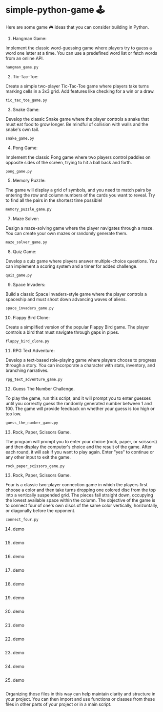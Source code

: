 # simple-python-game 🕹️
Here are some game 🎮 ideas that you can consider building in Python.

1. Hangman Game:

Implement the classic word-guessing game where players try to guess a word one letter at a time.
You can use a predefined word list or fetch words from an online API.

```bash
hangman_game.py
```

2. Tic-Tac-Toe:

Create a simple two-player Tic-Tac-Toe game where players take turns marking cells in a 3x3 grid.
Add features like checking for a win or a draw.

```bash
tic_tac_toe_game.py
```

3. Snake Game:

Develop the classic Snake game where the player controls a snake that must eat food to grow longer.
Be mindful of collision with walls and the snake's own tail.

```bash
snake_game.py
```

4. Pong Game:

Implement the classic Pong game where two players control paddles on opposite sides of the screen, trying to hit a ball back and forth.

```bash
pong_game.py
```

5. Memory Puzzle:

The game will display a grid of symbols, and you need to match pairs by entering the row and column numbers of the cards you want to reveal. Try to find all the pairs in the shortest time possible!

```bash
memory_puzzle_game.py
```

7. Maze Solver:

Design a maze-solving game where the player navigates through a maze. 
You can create your own mazes or randomly generate them.

```bash
maze_solver_game.py
```

8. Quiz Game:

Develop a quiz game where players answer multiple-choice questions. 
You can implement a scoring system and a timer for added challenge.

```bash
quiz_game.py
```

9. Space Invaders:

Build a classic Space Invaders-style game where the player controls a spaceship and must shoot down advancing waves of aliens.

```bash
space_invaders_game.py
```

10. Flappy Bird Clone:

Create a simplified version of the popular Flappy Bird game. 
The player controls a bird that must navigate through gaps in pipes.

```bash
flappy_bird_clone.py
```

11. RPG Text Adventure:

Develop a text-based role-playing game where players choose to progress through a story. 
You can incorporate a character with stats, inventory, and branching narratives.

```bash
rpg_text_adventure_game.py
```

12. Guess The Number Challenge.

To play the game, run this script, and it will prompt you to enter guesses until you correctly guess the randomly generated number between 1 and 100.
The game will provide feedback on whether your guess is too high or too low.

```bash
guess_the_number_game.py
```

13. Rock, Paper, Scissors Game.

The program will prompt you to enter your choice (rock, paper, or scissors) and then display the computer's choice and the result of the game. After each round, it will ask if you want to play again. Enter "yes" to continue or any other input to exit the game.

```bash
rock_paper_scissors_game.py
```

13. Rock, Paper, Scissors Game.

Four is a classic two-player connection game in which the players first choose a color and then take turns dropping one colored disc from the top into a vertically suspended grid. The pieces fall straight down, occupying the lowest available space within the column. The objective of the game is to connect four of one's own discs of the same color vertically, horizontally, or diagonally before the opponent.

```bash
connect_four.py
```

14. demo 

```
```

15. demo

```
```

16. demo

```
```

17. demo

```
```

18. demo

```
```

19. demo

```
```

20. demo

```
```

21. demo

```
```

22. demo

```
```

23. demo

```
```

24. demo

```
```

25. demo

```
```


Organizing those files in this way can help maintain clarity and structure in your project. You can then import and use functions or classes from these files in other parts of your project or in a main script.
